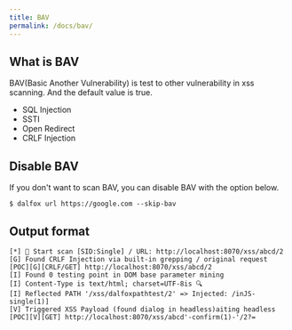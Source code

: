 ```yaml
---
title: BAV
permalink: /docs/bav/
---
```


## What is BAV
BAV(Basic Another Vulnerability) is test to other vulnerability in xss scanning. And the default value is true.

* SQL Injection
* SSTI
* Open Redirect
* CRLF Injection

## Disable BAV
If you don't want to scan BAV, you can disable BAV with the option below.

```
$ dalfox url https://google.com --skip-bav
```

## Output format
```
[*] 🦊 Start scan [SID:Single] / URL: http://localhost:8070/xss/abcd/2
[G] Found CRLF Injection via built-in grepping / original request
[POC][G][CRLF/GET] http://localhost:8070/xss/abcd/2
[I] Found 0 testing point in DOM base parameter mining
[I] Content-Type is text/html; charset=UTF-8is 🔍
[I] Reflected PATH '/xss/dalfoxpathtest/2' => Injected: /inJS-single(1)]
[V] Triggered XSS Payload (found dialog in headless)aiting headless
[POC][V][GET] http://localhost:8070/xss/abcd'-confirm(1)-'/2?=
```
